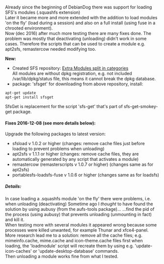 Already since the beginning of DebianDog there was support for loading SFS's modules (.squashfs extension)    
Later it became more and more extended with the addition to load modules 'on the fly' (load during a session) and also on a full install (using fuse in a chrooted environment).   
Now (dec 2016) after much more testing there are many fixes done.
The problem was mostly that deactivating (unloading) didn't work in some cases.
Therefore the scripts that can be used to create a module e.g. apt2sfs, remastercow needed modifying too.  

**New:**   
- Created SFS repository: [Extra Modules split in categories](https://github.com/DebianDog/SFSget/releases)   
All modules are without dpkg registration, e.g. not included /var/lib/dpkg/status file, this means it cannot break the dpkg database.   
- package: 'sfsget' for downloading from above repository, install:
```
apt-get update
apt-get install sfsget
```   
SfsGet is replacement for the script 'sfs-get' that's part of sfs-get-smokey-get package.



#### Fixes 2016-12-08 (see more details below):
Upgrade the following packages to latest version:
- sfsload v 1.0.2 or higher (changes: remove cache files just before loading to prevent problems when unloading)
- apt2sfs v 1.1.1 or higher (changes: remove cache files, they are automatically generated by any script that activates a module)
- remastercow (remasterscripts v 1.0.7 or higher) (changes same as for apt2sfs)
- portablesfs-loadsfs-fuse v 1.0.6 or higher (changes same as for loadsfs)

##### Details:
In case loading a .squashfs module 'on the fly' there were problems, i.e. when unloading (deactivating)
Sometime ago I _thought_ to have found the solution by using aubusy (from the aufs-tools package)...
...find the pid of the process (using aubusy) that prevents unloading (unmounting in fact) and kill it.   
When testing more with several modules it appeared wrong because some processes were killed unwanted, for example Thunar and xfce4-panel.   
More research lead me to a solution: remove all the cache files; e.g. mimeinfo.cache, mime.cache and icon-theme.cache files first when loading, the 'loadmodule' script will recreate them by using e.g. 'update-icon-caches' or 'update-desktop-database' commands.   
Then unloading a module works fine from what I tested.  
